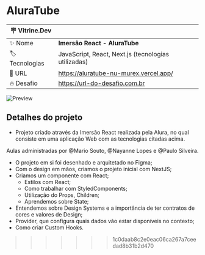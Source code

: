 <!-- 
## Como está o nosso projeto?
- `_app.js`: Carrega o setup base do projeto
    - Aqui vão ficar os Providers de informação
    - CSSReset -->


# AluraTube

| :placard: Vitrine.Dev |     |
| -------------  | --- |
| :sparkles: Nome        | **Imersão React - AluraTube**
| :label: Tecnologias | JavaScript, React, Next.js (tecnologias utilizadas)
| :rocket: URL         | https://aluratube-nu-murex.vercel.app/
| :fire: Desafio     | https://url-do-desafio.com.br

<!-- Inserir imagem com a #vitrinedev ao final do link -->
![Preview](https://user-images.githubusercontent.com/106037010/201195658-5f2fe0fb-c7b4-44c2-bbe6-ababd1802faa.png#vitrinedev)

## Detalhes do projeto

- Projeto criado através da Imersão React realizada pela Alura, no qual consiste em uma aplicação Web com as tecnologias citadas acima.

Aulas administradas por @Mario Souto, @Nayanne Lopes e @Paulo Silveira.

- O projeto em si foi desenhado e arquitetado no Figma;
- Com o design em mãos, criamos o projeto inicial com NextJS;
- Criamos um componente com React;
  - Estilos com React;
  - Como trabalhar com StyledComponents;
  - Utilização do Props, Children;
  - Aprendemos sobre State;
 - Entendemos sobre Design Systems e a importância de ter contratos de cores e valores de Design;
 - Provider, que configura quais dados vão estar disponíveis no contexto;
 - Como criar Custom Hooks.
>>>>>>> 1c0daab8c2e0eac06ca267a7ceedad8b31b2d470
